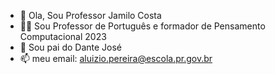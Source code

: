 - 👋 Ola, Sou Professor Jamilo Costa
- 👨‍🏫 Sou Professor de Português e formador de Pensamento Computacional 2023
- 🧒 Sou pai do Dante José
- 📫 meu email: aluizio.pereira@escola.pr.gov.br

<!---
jamilo21/jamilo21 is a ✨ special ✨ repository because its `README.md` (this file) appears on your GitHub profile.
You can click the Preview link to take a look at your changes.
--->
